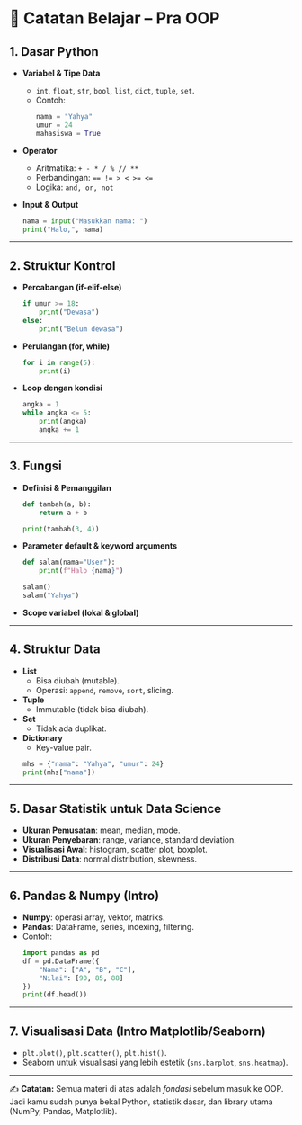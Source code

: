 # 📘 Catatan Belajar – Pra OOP

## 1. Dasar Python
- **Variabel & Tipe Data**  
  - `int`, `float`, `str`, `bool`, `list`, `dict`, `tuple`, `set`.  
  - Contoh:  
    ```python
    nama = "Yahya"
    umur = 24
    mahasiswa = True
    ```
- **Operator**  
  - Aritmatika: `+ - * / % // **`  
  - Perbandingan: `== != > < >= <=`  
  - Logika: `and, or, not`  

- **Input & Output**  
  ```python
  nama = input("Masukkan nama: ")
  print("Halo,", nama)
  ```

---

## 2. Struktur Kontrol
- **Percabangan (if-elif-else)**  
  ```python
  if umur >= 18:
      print("Dewasa")
  else:
      print("Belum dewasa")
  ```
- **Perulangan (for, while)**  
  ```python
  for i in range(5):
      print(i)
  ```

- **Loop dengan kondisi**  
  ```python
  angka = 1
  while angka <= 5:
      print(angka)
      angka += 1
  ```

---

## 3. Fungsi
- **Definisi & Pemanggilan**  
  ```python
  def tambah(a, b):
      return a + b

  print(tambah(3, 4))
  ```
- **Parameter default & keyword arguments**  
  ```python
  def salam(nama="User"):
      print(f"Halo {nama}")

  salam()
  salam("Yahya")
  ```

- **Scope variabel (lokal & global)**

---

## 4. Struktur Data
- **List**  
  - Bisa diubah (mutable).  
  - Operasi: `append`, `remove`, `sort`, slicing.  
- **Tuple**  
  - Immutable (tidak bisa diubah).  
- **Set**  
  - Tidak ada duplikat.  
- **Dictionary**  
  - Key-value pair.  
  ```python
  mhs = {"nama": "Yahya", "umur": 24}
  print(mhs["nama"])
  ```

---

## 5. Dasar Statistik untuk Data Science
- **Ukuran Pemusatan**: mean, median, mode.  
- **Ukuran Penyebaran**: range, variance, standard deviation.  
- **Visualisasi Awal**: histogram, scatter plot, boxplot.  
- **Distribusi Data**: normal distribution, skewness.  

---

## 6. Pandas & Numpy (Intro)
- **Numpy**: operasi array, vektor, matriks.  
- **Pandas**: DataFrame, series, indexing, filtering.  
- Contoh:
  ```python
  import pandas as pd
  df = pd.DataFrame({
      "Nama": ["A", "B", "C"],
      "Nilai": [90, 85, 88]
  })
  print(df.head())
  ```

---

## 7. Visualisasi Data (Intro Matplotlib/Seaborn)
- `plt.plot()`, `plt.scatter()`, `plt.hist()`.  
- Seaborn untuk visualisasi yang lebih estetik (`sns.barplot`, `sns.heatmap`).  

---

✍️ **Catatan:** Semua materi di atas adalah *fondasi* sebelum masuk ke OOP. Jadi kamu sudah punya bekal Python, statistik dasar, dan library utama (NumPy, Pandas, Matplotlib).  
